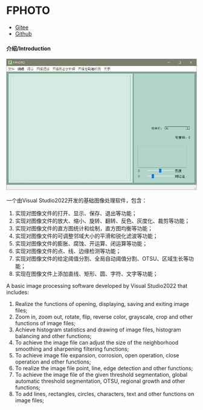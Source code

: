 # FPHOTO

- [Gitee](https://gitee.com/fingsinz/fphoto)
- [Github](https://github.com/Fingsinz/PHOTO)

#### 介绍/Introduction

![](ui.jpg)

一个由Visual Studio2022开发的基础图像处理软件，包含：

1. 实现对图像文件的打开、显示、保存、退出等功能；
2. 实现对图像文件的放大、缩小、旋转、翻转、反色、灰度化、裁剪等功能；
3. 实现对图像文件的直方图统计和绘制，直方图均衡等功能；
4. 实现对图像文件的可调整邻域大小的平滑和锐化滤波等功能；
5. 实现对图像文件的膨胀、腐蚀、开运算、闭运算等功能；
6. 实现对图像文件的点、线、边缘检测等功能；
7. 实现对图像文件的给定阈值分割、全局自动阈值分割、OTSU、区域生长等功能；
8. 实现在图像文件上添加直线、矩形、圆、字符、文字等功能；

A basic image processing software developed by Visual Studio2022 that includes:

1. Realize the functions of opening, displaying, saving and exiting image files;
2. Zoom in, zoom out, rotate, flip, reverse color, grayscale, crop and other functions of image files;
3. Achieve histogram statistics and drawing of image files, histogram balancing and other functions;
4. To achieve the image file can adjust the size of the neighborhood smoothing and sharpening filtering functions;
5. To achieve image file expansion, corrosion, open operation, close operation and other functions;
6. To realize the image file point, line, edge detection and other functions;
7. To achieve the image file of the given threshold segmentation, global automatic threshold segmentation, OTSU, regional growth and other functions;
8. To add lines, rectangles, circles, characters, text and other functions on image files;